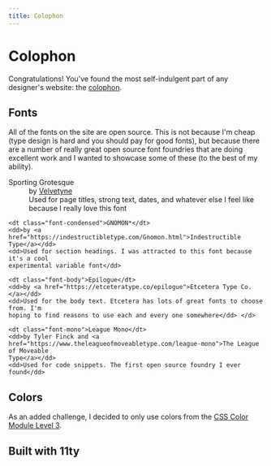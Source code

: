 ```yaml
---
title: Colophon
---
```


# Colophon

Congratulations! You've found the most self-indulgent part of any designer's website: the
[colophon](https://en.wikipedia.org/wiki/Colophon_(publishing)).

## Fonts

All of the fonts on the site are open source. This is not because I'm cheap (type design
is hard and you should pay for good fonts), but because there are a number of really great
open source font foundries that are doing excellent work and I wanted to showcase some of
these (to the best of my ability).

<dl class="flow">
    <dt class="font-heading">Sporting Grotesque</dt>
    <dd>by <a href="http://www.velvetyne.fr/fonts/sporting-grotesque/">Velvetyne</a></dd>
    <dd>Used for page titles, strong text, dates, and whatever else I feel like because I
    really love this font</dd>

    <dt class="font-condensed">GNOMON*</dt>
    <dd>by <a href="https://indestructibletype.com/Gnomon.html">Indestructible
    Type</a></dd>
    <dd>Used for section headings. I was attracted to this font because it's a cool
    experimental variable font</dd>

    <dt class="font-body">Epilogue</dt>
    <dd>by <a href="https://etceteratype.co/epilogue">Etcetera Type Co.</a></dd>
    <dd>Used for the body text. Etcetera has lots of great fonts to choose from. I'm
    hoping to find reasons to use each and every one somewhere</dd> </d>

    <dt class="font-mono">League Mono</dt>
    <dd>by Tyler Finck and <a
    href="https://www.theleagueofmoveabletype.com/league-mono">The League of Moveable
    Type</a></dd>
    <dd>Used for code snippets. The first open source foundry I ever found</dd>
</dl>

## Colors

As an added challenge, I decided to only use colors from the [CSS Color Module Level
3](https://en.wikipedia.org/wiki/Colophon_(publishing)).

## Built with 11ty

